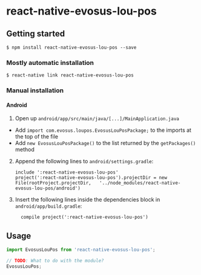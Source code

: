 # react-native-evosus-lou-pos

## Getting started

`$ npm install react-native-evosus-lou-pos --save`

### Mostly automatic installation

`$ react-native link react-native-evosus-lou-pos`

### Manual installation


#### Android

1. Open up `android/app/src/main/java/[...]/MainApplication.java`
  - Add `import com.evosus.loupos.EvosusLouPosPackage;` to the imports at the top of the file
  - Add `new EvosusLouPosPackage()` to the list returned by the `getPackages()` method
2. Append the following lines to `android/settings.gradle`:
  	```
  	include ':react-native-evosus-lou-pos'
  	project(':react-native-evosus-lou-pos').projectDir = new File(rootProject.projectDir, 	'../node_modules/react-native-evosus-lou-pos/android')
  	```
3. Insert the following lines inside the dependencies block in `android/app/build.gradle`:
  	```
      compile project(':react-native-evosus-lou-pos')
  	```


## Usage
```javascript
import EvosusLouPos from 'react-native-evosus-lou-pos';

// TODO: What to do with the module?
EvosusLouPos;
```
